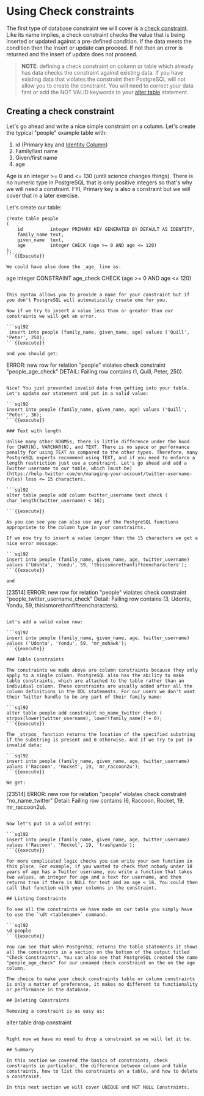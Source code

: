 # Using Check constraints

The first type of database constraint we will cover is a [check constraint](https://www.postgresql.org/docs/12/ddl-constraints.html#DDL-CONSTRAINTS-CHECK-CONSTRAINTS). Like its name implies, a check constraint checks the value that is being inserted or updated against a pre-defined condition. If the data meets the condition then the insert or update can proceed. If not then an error is returned and the insert of update does not proceed.

> **NOTE**: defining a check constraint on column or table which already has data checks the constraint against existing data. If you have existing data that violates the constraint then PostgreSQL will not allow you to create the constraint. You will need to correct your data first or add the NOT VALID keywords to your [alter table](https://www.postgresql.org/docs/10/sql-altertable.html) statement.


## Creating a check constraint

Let's go ahead and write a nice simple constraint on a column. Let's create the typical "people" example table with:
1. id (Primary key and [Identity Column](https://www.2ndquadrant.com/en/blog/postgresql-10-identity-columns/))
1. Family/last name
1. Given/first name
1. age

Age is an integer >= 0 and <= 130 (until science changes things). There is no numeric type in PostgreSQL that is only positive integers so that's why we will need a constraint. FYI, Primary key is also a constraint but we will cover that in a later exercise.

Let's create our table:

```sql92
create table people
(
    id          integer PRIMARY KEY GENERATED BY DEFAULT AS IDENTITY,
    family_name text,
    given_name  text,
    age         integer CHECK (age >= 0 AND age <= 120)
);
```{{Execute}}

We could have also done the _age_ line as: 

```
age integer CONSTRAINT age_check CHECK (age >= 0 AND age <= 120) 
```

This syntax allows you to provide a name for your constraint but if you don't PostgreSQL will automatically create one for you. 

Now if we try to insert a value less than or greater than our constraints we will get an error.

```sql92
 insert into people (family_name, given_name, age) values ('Quill', 'Peter', 250);
```{{execute}}

and you should get:

```
ERROR:  new row for relation "people" violates check constraint "people_age_check"
DETAIL:  Failing row contains (1, Quill, Peter, 250).
```

Nice! You just prevented invalid data from getting into your table. Let's update our statement and put in a valid value:

```sql92
insert into people (family_name, given_name, age) values ('Quill', 'Peter', 36);
```{{execute}}

### Text with length

Unlike many other RDBMSs, there is little difference under the hood for CHAR(N), VARCHAR(N), and TEXT. There is no space or performance penalty for using TEXT as compared to the other types. Therefore, many PostgreSQL experts recommend using TEXT, and if you need to enforce a length restriction just use a constraint. Let's go ahead and add a Twitter username to our table, which [must be](https://help.twitter.com/en/managing-your-account/twitter-username-rules) less <= 15 characters.

```sql92
alter table people add column twitter_username text check ( char_length(twitter_username) < 16);

```{{execute}}

As you can see you can also use any of the PostgreSQL functions appropriate to the column type in your constraints.  

If we now try to insert a value longer than the 15 characters we get a nice error message:

```sql92
insert into people (family_name, given_name, age, twitter_username) values ('Udonta', 'Yondu', 59, 'thisismorethanfifteencharacters');
```{{execute}}

and

```
[23514] ERROR: new row for relation "people" violates check constraint "people_twitter_username_check"
Detail: Failing row contains (3, Udonta, Yondu, 59, thisismorethanfifteencharacters).
```

Let's add a valid value now:

```sql92
insert into people (family_name, given_name, age, twitter_username) values ('Udonta', 'Yondu', 59, 'mr_mohawk');
```{{execute}}

### Table Constraints

The constraints we made above are column constraints because they only apply to a single column. PostgreSQL also has the ability to make table constraints, which are attached to the table rather than an individual column. These constraints are usually added after all the column definitions in the DDL statements. For our users we don't want their Twitter handle to be any part of their family name:

```sql92
alter table people add constraint no_name_twitter check ( strpos(lower(twitter_username), lower(family_name)) = 0);
```{{execute}}

The _strpos_ function returns the location of the specified substring if the substring is present and 0 otherwise. And if we try to put in invalid data:

```sql92
insert into people (family_name, given_name, age, twitter_username) values ('Raccoon', 'Rocket', 19, 'mr_raccoon2u');
```{{execute}}

We get:

```
[23514] ERROR: new row for relation "people" violates check constraint "no_name_twitter"
Detail: Failing row contains (6, Raccoon, Rocket, 19, mr_raccoon2u).
```

Now let's put in a valid entry:

```sql92
insert into people (family_name, given_name, age, twitter_username) values ('Raccoon', 'Rocket', 19, 'trashpanda');
```{{execute}}

For more complicated logic checks you can write your own function in this place. For example, if you wanted to check that nobody under 18 years of age has a Twitter username, you write a function that takes two values, an integer for age and a text for username, and then returns true if there is NULL for text and an age < 18. You could then call that function with your columns in the constraint.

## Listing Constraints

To see all the constraints we have made on our table you simply have to use the `\dt <tablename>` command.

```sql92
\d people
```{{execute}}

You can see that when PostgreSQL returns the table statements it shows all the constraints in a section on the bottom of the output titled "Check Constraints". You can also see that PostgreSQL created the name "people_age_check" for our unnamed check constraint on the on the age column.

The choice to make your check constraints table or column constraints is only a matter of preference, it makes no different to functionality or performance in the database.   

## Deleting Constraints

Removing a constraint is as easy as:

```
alter table <table name> drop constraint <constraint name>
```

Right now we have no need to drop a constraint so we will let it be.

## Summary 

In this section we covered the basics of constraints, check constraints in particular, the difference between column and table constraints, how to list the constraints on a table, and how to delete a constraint.

In this next section we will cover UNIQUE and NOT NULL Constraints.  


